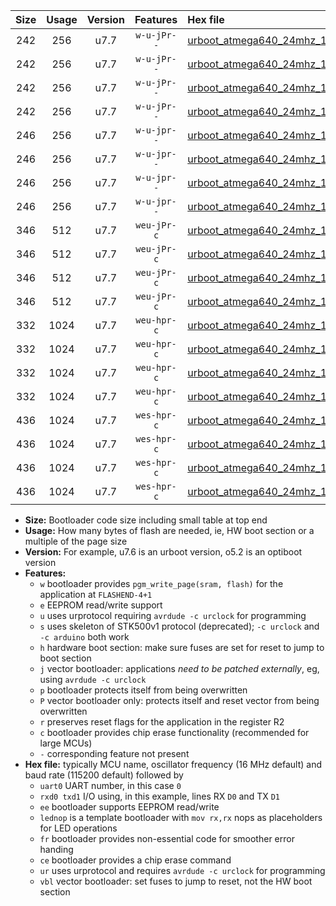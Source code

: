 |Size|Usage|Version|Features|Hex file|
|:-:|:-:|:-:|:-:|:--|
|242|256|u7.7|`w-u-jPr--`|[urboot_atmega640_24mhz_1000000bps_uart0_rxe0_txe1_lednop_ur_vbl.hex](https://raw.githubusercontent.com/stefanrueger/urboot.hex/main/mcus/atmega640/fcpu_24mhz/1000000_bps/urboot_atmega640_24mhz_1000000bps_uart0_rxe0_txe1_lednop_ur_vbl.hex)|
|242|256|u7.7|`w-u-jPr--`|[urboot_atmega640_24mhz_1000000bps_uart1_rxd2_txd3_lednop_ur_vbl.hex](https://raw.githubusercontent.com/stefanrueger/urboot.hex/main/mcus/atmega640/fcpu_24mhz/1000000_bps/urboot_atmega640_24mhz_1000000bps_uart1_rxd2_txd3_lednop_ur_vbl.hex)|
|242|256|u7.7|`w-u-jPr--`|[urboot_atmega640_24mhz_1000000bps_uart2_rxh0_txh1_lednop_ur_vbl.hex](https://raw.githubusercontent.com/stefanrueger/urboot.hex/main/mcus/atmega640/fcpu_24mhz/1000000_bps/urboot_atmega640_24mhz_1000000bps_uart2_rxh0_txh1_lednop_ur_vbl.hex)|
|242|256|u7.7|`w-u-jPr--`|[urboot_atmega640_24mhz_1000000bps_uart3_rxj0_txj1_lednop_ur_vbl.hex](https://raw.githubusercontent.com/stefanrueger/urboot.hex/main/mcus/atmega640/fcpu_24mhz/1000000_bps/urboot_atmega640_24mhz_1000000bps_uart3_rxj0_txj1_lednop_ur_vbl.hex)|
|246|256|u7.7|`w-u-jpr--`|[urboot_atmega640_24mhz_1000000bps_uart0_rxe0_txe1_lednop_fr_ur_vbl.hex](https://raw.githubusercontent.com/stefanrueger/urboot.hex/main/mcus/atmega640/fcpu_24mhz/1000000_bps/urboot_atmega640_24mhz_1000000bps_uart0_rxe0_txe1_lednop_fr_ur_vbl.hex)|
|246|256|u7.7|`w-u-jpr--`|[urboot_atmega640_24mhz_1000000bps_uart1_rxd2_txd3_lednop_fr_ur_vbl.hex](https://raw.githubusercontent.com/stefanrueger/urboot.hex/main/mcus/atmega640/fcpu_24mhz/1000000_bps/urboot_atmega640_24mhz_1000000bps_uart1_rxd2_txd3_lednop_fr_ur_vbl.hex)|
|246|256|u7.7|`w-u-jpr--`|[urboot_atmega640_24mhz_1000000bps_uart2_rxh0_txh1_lednop_fr_ur_vbl.hex](https://raw.githubusercontent.com/stefanrueger/urboot.hex/main/mcus/atmega640/fcpu_24mhz/1000000_bps/urboot_atmega640_24mhz_1000000bps_uart2_rxh0_txh1_lednop_fr_ur_vbl.hex)|
|246|256|u7.7|`w-u-jpr--`|[urboot_atmega640_24mhz_1000000bps_uart3_rxj0_txj1_lednop_fr_ur_vbl.hex](https://raw.githubusercontent.com/stefanrueger/urboot.hex/main/mcus/atmega640/fcpu_24mhz/1000000_bps/urboot_atmega640_24mhz_1000000bps_uart3_rxj0_txj1_lednop_fr_ur_vbl.hex)|
|346|512|u7.7|`weu-jPr-c`|[urboot_atmega640_24mhz_1000000bps_uart0_rxe0_txe1_ee_lednop_fr_ce_ur_vbl.hex](https://raw.githubusercontent.com/stefanrueger/urboot.hex/main/mcus/atmega640/fcpu_24mhz/1000000_bps/urboot_atmega640_24mhz_1000000bps_uart0_rxe0_txe1_ee_lednop_fr_ce_ur_vbl.hex)|
|346|512|u7.7|`weu-jPr-c`|[urboot_atmega640_24mhz_1000000bps_uart1_rxd2_txd3_ee_lednop_fr_ce_ur_vbl.hex](https://raw.githubusercontent.com/stefanrueger/urboot.hex/main/mcus/atmega640/fcpu_24mhz/1000000_bps/urboot_atmega640_24mhz_1000000bps_uart1_rxd2_txd3_ee_lednop_fr_ce_ur_vbl.hex)|
|346|512|u7.7|`weu-jPr-c`|[urboot_atmega640_24mhz_1000000bps_uart2_rxh0_txh1_ee_lednop_fr_ce_ur_vbl.hex](https://raw.githubusercontent.com/stefanrueger/urboot.hex/main/mcus/atmega640/fcpu_24mhz/1000000_bps/urboot_atmega640_24mhz_1000000bps_uart2_rxh0_txh1_ee_lednop_fr_ce_ur_vbl.hex)|
|346|512|u7.7|`weu-jPr-c`|[urboot_atmega640_24mhz_1000000bps_uart3_rxj0_txj1_ee_lednop_fr_ce_ur_vbl.hex](https://raw.githubusercontent.com/stefanrueger/urboot.hex/main/mcus/atmega640/fcpu_24mhz/1000000_bps/urboot_atmega640_24mhz_1000000bps_uart3_rxj0_txj1_ee_lednop_fr_ce_ur_vbl.hex)|
|332|1024|u7.7|`weu-hpr-c`|[urboot_atmega640_24mhz_1000000bps_uart0_rxe0_txe1_ee_lednop_fr_ce_ur.hex](https://raw.githubusercontent.com/stefanrueger/urboot.hex/main/mcus/atmega640/fcpu_24mhz/1000000_bps/urboot_atmega640_24mhz_1000000bps_uart0_rxe0_txe1_ee_lednop_fr_ce_ur.hex)|
|332|1024|u7.7|`weu-hpr-c`|[urboot_atmega640_24mhz_1000000bps_uart1_rxd2_txd3_ee_lednop_fr_ce_ur.hex](https://raw.githubusercontent.com/stefanrueger/urboot.hex/main/mcus/atmega640/fcpu_24mhz/1000000_bps/urboot_atmega640_24mhz_1000000bps_uart1_rxd2_txd3_ee_lednop_fr_ce_ur.hex)|
|332|1024|u7.7|`weu-hpr-c`|[urboot_atmega640_24mhz_1000000bps_uart2_rxh0_txh1_ee_lednop_fr_ce_ur.hex](https://raw.githubusercontent.com/stefanrueger/urboot.hex/main/mcus/atmega640/fcpu_24mhz/1000000_bps/urboot_atmega640_24mhz_1000000bps_uart2_rxh0_txh1_ee_lednop_fr_ce_ur.hex)|
|332|1024|u7.7|`weu-hpr-c`|[urboot_atmega640_24mhz_1000000bps_uart3_rxj0_txj1_ee_lednop_fr_ce_ur.hex](https://raw.githubusercontent.com/stefanrueger/urboot.hex/main/mcus/atmega640/fcpu_24mhz/1000000_bps/urboot_atmega640_24mhz_1000000bps_uart3_rxj0_txj1_ee_lednop_fr_ce_ur.hex)|
|436|1024|u7.7|`wes-hpr-c`|[urboot_atmega640_24mhz_1000000bps_uart0_rxe0_txe1_ee_lednop_fr_ce.hex](https://raw.githubusercontent.com/stefanrueger/urboot.hex/main/mcus/atmega640/fcpu_24mhz/1000000_bps/urboot_atmega640_24mhz_1000000bps_uart0_rxe0_txe1_ee_lednop_fr_ce.hex)|
|436|1024|u7.7|`wes-hpr-c`|[urboot_atmega640_24mhz_1000000bps_uart1_rxd2_txd3_ee_lednop_fr_ce.hex](https://raw.githubusercontent.com/stefanrueger/urboot.hex/main/mcus/atmega640/fcpu_24mhz/1000000_bps/urboot_atmega640_24mhz_1000000bps_uart1_rxd2_txd3_ee_lednop_fr_ce.hex)|
|436|1024|u7.7|`wes-hpr-c`|[urboot_atmega640_24mhz_1000000bps_uart2_rxh0_txh1_ee_lednop_fr_ce.hex](https://raw.githubusercontent.com/stefanrueger/urboot.hex/main/mcus/atmega640/fcpu_24mhz/1000000_bps/urboot_atmega640_24mhz_1000000bps_uart2_rxh0_txh1_ee_lednop_fr_ce.hex)|
|436|1024|u7.7|`wes-hpr-c`|[urboot_atmega640_24mhz_1000000bps_uart3_rxj0_txj1_ee_lednop_fr_ce.hex](https://raw.githubusercontent.com/stefanrueger/urboot.hex/main/mcus/atmega640/fcpu_24mhz/1000000_bps/urboot_atmega640_24mhz_1000000bps_uart3_rxj0_txj1_ee_lednop_fr_ce.hex)|

- **Size:** Bootloader code size including small table at top end
- **Usage:** How many bytes of flash are needed, ie, HW boot section or a multiple of the page size
- **Version:** For example, u7.6 is an urboot version, o5.2 is an optiboot version
- **Features:**
  + `w` bootloader provides `pgm_write_page(sram, flash)` for the application at `FLASHEND-4+1`
  + `e` EEPROM read/write support
  + `u` uses urprotocol requiring `avrdude -c urclock` for programming
  + `s` uses skeleton of STK500v1 protocol (deprecated); `-c urclock` and `-c arduino` both work
  + `h` hardware boot section: make sure fuses are set for reset to jump to boot section
  + `j` vector bootloader: applications *need to be patched externally*, eg, using `avrdude -c urclock`
  + `p` bootloader protects itself from being overwritten
  + `P` vector bootloader only: protects itself and reset vector from being overwritten
  + `r` preserves reset flags for the application in the register R2
  + `c` bootloader provides chip erase functionality (recommended for large MCUs)
  + `-` corresponding feature not present
- **Hex file:** typically MCU name, oscillator frequency (16 MHz default) and baud rate (115200 default) followed by
  + `uart0` UART number, in this case `0`
  + `rxd0 txd1` I/O using, in this example, lines RX `D0` and TX `D1`
  + `ee` bootloader supports EEPROM read/write
  + `lednop` is a template bootloader with `mov rx,rx` nops as placeholders for LED operations
  + `fr` bootloader provides non-essential code for smoother error handing
  + `ce` bootloader provides a chip erase command
  + `ur` uses urprotocol and requires `avrdude -c urclock` for programming
  + `vbl` vector bootloader: set fuses to jump to reset, not the HW boot section
